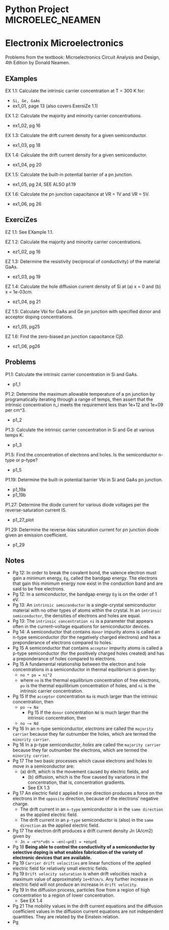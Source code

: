 # Python Project MICROELEC_NEAMEN
# Electronix Microelectronics
Problems from the textbook: Microelectronics Circuit Analysis and Design, 4th Edition by Donald Neamen.

## EXamples
EX 1.1: Calculate the intrinsic carrier concentration at T = 300 K for:
* `Si, Ge, GaAs`
* ex1_01, page 13 (also covers ExersiZe 1.1)

EX 1.2: Calculate the majority and minority carrier concentrations.
* ex1_02, pg 16

EX 1.3: Calculate the drift current density for a given semiconductor.
* ex1_03, pg 18

EX 1.4: Calculate the drift current density for a given semiconductor.
* ex1_04, pg 20

EX 1.5: Calculate the built-in potential barrier of a pn junction.
* ex1_05, pg 24, SEE ALSO p1.19

EX 1.6: Calculate the pn junction capacitance at VR = 1V and VR = 5V.
* ex1_06, pg 26

## ExerciZes
EZ 1.1: See EXample 1.1.

EZ 1.2: Calculate the majority and minority carrier concentrations.
* ez1_02, pg 16

EZ 1.3: Determine the resistivity (reciprocal of conductivity) of the material GaAs.
* ez1_03, pg 19

EZ 1.4: Calculate the hole diffusion current density of Si at (a) x = 0 and
(b) x = 1e-03cm.
* ez1_04, pg 21

EZ 1.5: Calculate Vbi for GaAs and Ge pn junction with specified donor and acceptor
doping concentrations.
* ez1_05, pg25

EZ 1.6: Find the zero-biased pn junction capacitance Cj0.
* ez1_06, pg26

## Problems
P1.1: Calculate the intrinsic carrier concentration in Si and GaAs.
* p1_1

P1.2: Determine the maximum allowable temperature of a pn junction by
programatically iterating through	a range of temps, then assert that the
intrinsic concentration n_i meets the requirement	less than 1e+12 and 1e+09 per cm^3.
* p1_2

P1.3: Calculate the intrinsic carrier concentration in Si and Ge at various temps K.
* p1_3

P1.5: Find the concentration of electrons and holes. Is the semiconductor n-type
or p-type?
* p1_5

P1.19: Determine the built-in potential barrier Vbi in Si and GaAs pn junction.
* p1_19a
* p1_19b

P1.27: Determine the diode current for various diode voltages per the
reverse-saturation current IS.
* p1_27_plot

P1.29: Determine the reverse-bias saturation current for pn junction diode given
an emission coefficient.
* p1_29

## Notes
* Pg 12: In order to break the covalent bond, the valence electron must gain a minimum energy,
  `Eg`, called the bandgap energy. The electrons that gain this minimum energy now exist in the
  conduction band and are said to be free electrons.
* Pg 12: In a <i>semiconductor</i>, the bandgap energy `Eg` is on the order of 1 eV.
* Pg 13: An `intrinsic semiconductor` is a single-crystal semiconductor material with
  no other types of atoms within the crystal.  In an `intrinsic semiconductor`,
  the densities of electrons and holes are equal.
* Pg 13: The `intrinsic concentration ni` is a parameter that appears often in the current–voltage
  equations for semiconductor devices.
* Pg 14: A semiconductor that contains `donor` impurity atoms is called an n-type semiconductor
  (for the negatively charged electrons) and has a preponderance of electrons compared to holes.
* Pg 15 A semiconductor that contains `acceptor` impurity atoms is called a p-type semiconductor
  (for the positively charged holes created) and has a preponderance of holes compared to electrons.
* Pg 15 A fundamental relationship between the electron and hole concentrations in a
  semiconductor in thermal equilibrium is given by:
  - `no * po = ni^2`
  - where `no` is the thermal equilibrium concentration of free electrons, `po` is the thermal
    equilibrium concentration of holes, and `ni` is the intrinsic carrier concentration.
* Pg 15 If the `acceptor` concentration `Na` is much larger than the intrinsic concentration, then
  - `po ~= Na`
	* Pg 15 If the `donor` concentration `Nd` is much larger than the intrinsic concentration, then
  - `no ~= Nd`
* Pg 16 In an n-type semiconductor, <i>electrons</i> are called the `majority carrier` because
  they far outnumber the holes, which are termed the `minority carrier`.
* Pg 16 In a p-type semiconductor, <i>holes</i> are called the `majority carrier` because
  they far outnumber the electrons, which are termed the `minority carrier`.
* Pg 17 The two basic processes which cause electrons and holes to move in a semiconductor are:
  - (a) drift, which is the movement caused by electric fields, and
	- (b) diffusion, which is the flow caused by variations in the concentration, that is, concentration gradients.
	- See EX 1.3
* Pg 17 An electric field `E` applied in one direction produces a force on the electrons in the `opposite` direction,
  because of the electrons’ negative charge.
	- The drift current in an `n-type` semiconductor is in the `same direction` as the applied electric field.
	- The drift current in an `p-type` semiconductor is (also) in the `same direction` as the applied electric field.
* Pg 17 The electron drift produces a drift current density Jn (A/cm2) given by
  - `Jn = −e*n*vdn = −en(−μnE) = +enμnE`
* Pg 18 <b>Being able to control the conductivity of a semiconductor by selective doping is what enables fabrication
  of the variety of electronic devices that are available.</b>
* Pg 19 `Carrier drift velocities` are linear functions of the applied electric field for relatively small electric fields.
* Pg 19 `Drift velocity saturation` is when drift velocities reach a maximum value of approximately `1e+07cm/s`.
Any further increase in electric field will not produce an increase in `drift velocity`.
* Pg 19 In the diffusion process, particles flow from a region of high concentration to a region
of lower concentration.
  - See EX 1.4
* Pg 21 The mobility values in the drift current equations and the diffusion coefficient values in the diffusion current
equations are not independent quantities. They are related by the Einstein relation.
* Pg 


